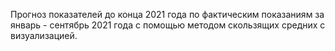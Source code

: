 Прогноз показателей до конца 2021 года по фактическим показаниям за январь - сентябрь 2021 года с помощью методом скользящих средних с визуализацией.

